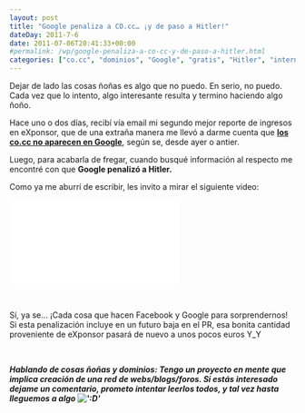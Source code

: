 ```yaml
---
layout: post
title: "Google penaliza a CO.cc… ¡y de paso a Hitler!"
dateDay: 2011-7-6
date: 2011-07-06T20:41:33+00:00
#permalink: /wp/google-penaliza-a-co-cc-y-de-paso-a-hitler.html
categories: ["co.cc", "dominios", "Google", "gratis", "Hitler", "internet", "penalización"]
---
```


<p>Dejar de lado las cosas ñoñas es algo que no puedo. En serio, no puedo. Cada vez que lo intento, algo interesante resulta y termino haciendo algo ñoño.</p>
<p>Hace uno o dos días, recibí vía email mi segundo mejor reporte de ingresos en eXponsor, que de una extraña manera me llevó a darme cuenta que <a href="http://www.geeksoy.com/2011/07/google-penaliza-los-dominios-co-cc/" target="_blank"><strong>los co.cc no aparecen en Google</strong></a>, según se, desde ayer o antier.</p>
<p>Luego, para acabarla de fregar, cuando busqué información al respecto me encontré con que <strong>Google penalizó a Hitler.</strong></p>
<p>Como ya me aburrí de escribir, les invito a mirar el siguiente video:</p>
<span class=&#39;embed-youtube&#39; style=&#39;text-align:center; display: block;&#39;><iframe class=&#39;youtube-player&#39; type=&#39;text/html&#39; width=&#39;650&#39; height=&#39;396&#39; src=&#39;http://www.youtube.com/embed/7KKgGwP0fB0?version=3&#038;rel=1&#038;fs=1&#038;showsearch=0&#038;showinfo=1&#038;iv_load_policy=1&#038;wmode=transparent&#39; frameborder=&#39;0&#39;></iframe></span>
<p>&nbsp;</p>
<p>Sí, ya se&#8230; ¡Cada cosa que hacen Facebook y Google para sorprendernos! Si esta penalización incluye en un futuro baja en el PR, esa bonita cantidad proveniente de eXponsor pasará de nuevo a unos pocos euros Y_Y</p>
<p>&nbsp;</p>
<p><strong><em>Hablando de cosas ñoñas y dominios</em></strong><em><strong>: Tengo un proyecto en mente que implica creación de una red de webs/blogs/foros. Si estás interesado dejame un comentario, prometo intentar leerlos todos, y tal vez hasta lleguemos a algo <img src=&#39;http://blog.mautematico.com/wp-includes/images/smilies/icon_biggrin.gif&#39; alt=&#39;:D&#39; class=&#39;wp-smiley&#39; /> </strong></em></p>
